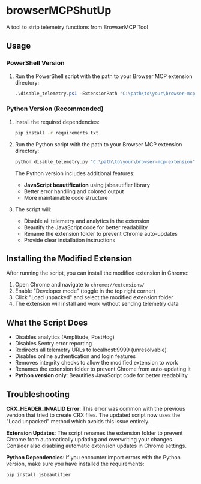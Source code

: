 # browserMCPShutUp
A tool to strip telemetry functions from BrowserMCP Tool

## Usage

### PowerShell Version
1. Run the PowerShell script with the path to your Browser MCP extension directory:
   ```powershell
   .\disable_telemetry.ps1 -ExtensionPath "C:\path\to\your\browser-mcp-extension"
   ```

### Python Version (Recommended)
1. Install the required dependencies:
   ```bash
   pip install -r requirements.txt
   ```

2. Run the Python script with the path to your Browser MCP extension directory:
   ```bash
   python disable_telemetry.py "C:\path\to\your\browser-mcp-extension"
   ```

   The Python version includes additional features:
   - **JavaScript beautification** using jsbeautifier library
   - Better error handling and colored output
   - More maintainable code structure

3. The script will:
   - Disable all telemetry and analytics in the extension
   - Beautify the JavaScript code for better readability
   - Rename the extension folder to prevent Chrome auto-updates
   - Provide clear installation instructions

## Installing the Modified Extension

After running the script, you can install the modified extension in Chrome:

1. Open Chrome and navigate to `chrome://extensions/`
2. Enable "Developer mode" (toggle in the top right corner)
3. Click "Load unpacked" and select the modified extension folder
4. The extension will install and work without sending telemetry data

## What the Script Does

- Disables analytics (Amplitude, PostHog)
- Disables Sentry error reporting
- Redirects all telemetry URLs to localhost:9999 (unresolvable)
- Disables online authentication and login features
- Removes integrity checks to allow the modified extension to work
- Renames the extension folder to prevent Chrome from auto-updating it
- **Python version only**: Beautifies JavaScript code for better readability

## Troubleshooting

**CRX_HEADER_INVALID Error**: This error was common with the previous version that tried to create CRX files. The updated script now uses the "Load unpacked" method which avoids this issue entirely.

**Extension Updates**: The script renames the extension folder to prevent Chrome from automatically updating and overwriting your changes. Consider also disabling automatic extension updates in Chrome settings.

**Python Dependencies**: If you encounter import errors with the Python version, make sure you have installed the requirements:
   ```bash
   pip install jsbeautifier
   ```
